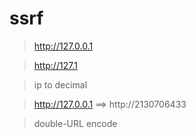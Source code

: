 # ssrf
> http://127.0.0.1 

> http://127.1

> ip to decimal 

> http://127.0.0.1 ==> http://2130706433

> double-URL encode
